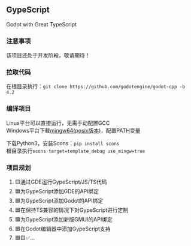 ## GypeScript  
Godot with Great TypeScript  

### 注意事项  
该项目还处于开发阶段，敬请期待！  

### 拉取代码   
在根目录执行：`git clone https://github.com/godotengine/godot-cpp -b 4.2`  

### 编译项目  
Linux平台可以直接运行，无需手动配置GCC  
Windows平台下载[mingw64(posix版本)](https://github.com/niXman/mingw-builds-binaries/releases/download/13.2.0-rt_v11-rev1/x86_64-13.2.0-release-posix-seh-msvcrt-rt_v11-rev1.7z)，配置PATH变量  
  
下载Python3，安装Scons：`pip install scons`  
根目录执行`scons target=template_debug use_mingw=true`  

### 项目规划  
1. 🟨通过GDE运行GypeScript/JS/TS代码  
2. 🟦为GypeScript添加GDE的API绑定  
3. 🟦为GypeScript添加Godot的API绑定  
4. 🟦在保持TS兼容的情况下对GypeScript进行定制  
5. 🟦为GypeScript添加新版GMUI的API绑定  
6. 🟦在Godot编辑器中添加GypeScript支持  
7. 🟦🟨✅...  
